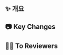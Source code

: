 ## ✨ 개요
<!---- 변경 사항 및 관련 이슈에 대해 어떤 작업이 있었는지간단하게 작성해주세요.-->
<!---- #(Isuue Number) 이슈를 생성한 작업이라면 넘버링 부탁드려요. -->

  
## 📷 Key Changes
<!---- 구현 내용 중 애니메이션이나 화면 UI와 관련하여 중요한 내용이 있을때 넣을 수 있다면 넣어주세요. -->

  
## ✍🏻 To Reviewers
<!---- 팀원들에게 코드리뷰를 할 때 확인해주었으면 하는 내용이 있다면 적어주세요. -->
